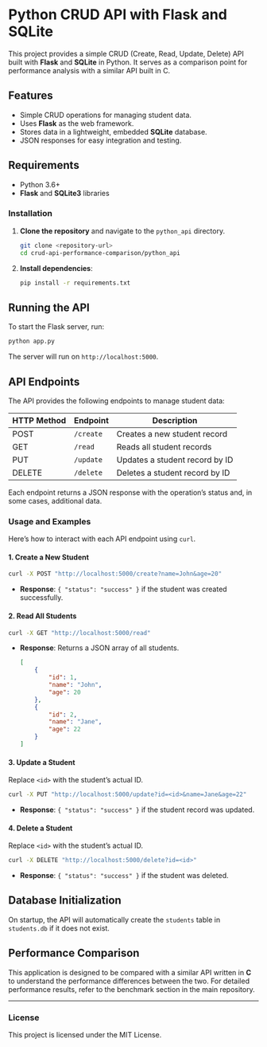 # Python CRUD API with Flask and SQLite

This project provides a simple CRUD (Create, Read, Update, Delete) API built with **Flask** and **SQLite** in Python. It serves as a comparison point for performance analysis with a similar API built in C.

## Features

- Simple CRUD operations for managing student data.
- Uses **Flask** as the web framework.
- Stores data in a lightweight, embedded **SQLite** database.
- JSON responses for easy integration and testing.

## Requirements

- Python 3.6+
- **Flask** and **SQLite3** libraries

### Installation

1. **Clone the repository** and navigate to the `python_api` directory.

    ```bash
    git clone <repository-url>
    cd crud-api-performance-comparison/python_api
    ```

2. **Install dependencies**:

    ```bash
    pip install -r requirements.txt
    ```

## Running the API

To start the Flask server, run:

```bash
python app.py
```

The server will run on `http://localhost:5000`.

## API Endpoints

The API provides the following endpoints to manage student data:

| HTTP Method | Endpoint           | Description                        |
|-------------|--------------------|------------------------------------|
| POST        | `/create`          | Creates a new student record       |
| GET         | `/read`            | Reads all student records          |
| PUT         | `/update`          | Updates a student record by ID     |
| DELETE      | `/delete`          | Deletes a student record by ID     |

Each endpoint returns a JSON response with the operation’s status and, in some cases, additional data.

### Usage and Examples

Here’s how to interact with each API endpoint using `curl`.

#### 1. Create a New Student

```bash
curl -X POST "http://localhost:5000/create?name=John&age=20"
```

- **Response**: `{ "status": "success" }` if the student was created successfully.

#### 2. Read All Students

```bash
curl -X GET "http://localhost:5000/read"
```

- **Response**: Returns a JSON array of all students.
  
  ```json
  [
      {
          "id": 1,
          "name": "John",
          "age": 20
      },
      {
          "id": 2,
          "name": "Jane",
          "age": 22
      }
  ]
  ```

#### 3. Update a Student

Replace `<id>` with the student’s actual ID.

```bash
curl -X PUT "http://localhost:5000/update?id=<id>&name=Jane&age=22"
```

- **Response**: `{ "status": "success" }` if the student record was updated.

#### 4. Delete a Student

Replace `<id>` with the student’s actual ID.

```bash
curl -X DELETE "http://localhost:5000/delete?id=<id>"
```

- **Response**: `{ "status": "success" }` if the student was deleted.

## Database Initialization

On startup, the API will automatically create the `students` table in `students.db` if it does not exist.

## Performance Comparison

This application is designed to be compared with a similar API written in **C** to understand the performance differences between the two. For detailed performance results, refer to the benchmark section in the main repository.

---

### License

This project is licensed under the MIT License.
